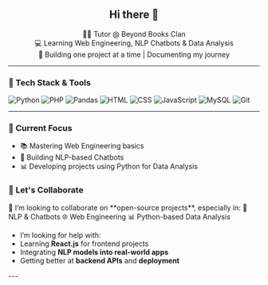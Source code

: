 <h2 align="center">Hi there 👋</h2>

<p align="center">
  👩‍🏫 Tutor @ Beyond Books Clan<br>
  💻 Learning Web Engineering, NLP Chatbots & Data Analysis <br>
  🚀 Building one project at a time | Documenting my journey
</p>

---

### 🔧 Tech Stack & Tools

![Python](https://img.shields.io/badge/-Python-333333?style=flat&logo=python)
![PHP](https://img.shields.io/badge/-PHP-333333?style=flat&logo=php)
![Pandas](https://img.shields.io/badge/-Pandas-333333?style=flat&logo=pandas)
![HTML](https://img.shields.io/badge/-HTML5-333333?style=flat&logo=html5)
![CSS](https://img.shields.io/badge/-CSS3-333333?style=flat&logo=css3)
![JavaScript](https://img.shields.io/badge/-JavaScript-333333?style=flat&logo=javascript)
![MySQL](https://img.shields.io/badge/-MySQL-333333?style=flat&logo=mysql)
![Git](https://img.shields.io/badge/-Git-333333?style=flat&logo=git)

---

### 🚧 Current Focus
- 📚 Mastering Web Engineering basics
- 🤖 Building NLP-based Chatbots
- 📊 Developing projects using Python for Data Analysis



### 🤝 Let's Collaborate
<p>
 👯 I’m looking to collaborate on **open-source projects**, especially in:
 🧠 NLP & Chatbots
 🌐 Web Engineering
 📊 Python-based Data Analysis

-  I’m looking for help with:
  - Learning **React.js** for frontend projects
  - Integrating **NLP models into real-world apps**
  - Getting better at **backend APIs** and **deployment**
</p>
---








